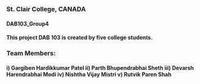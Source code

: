 ### St. Clair College, CANADA
#### DAB103_Group4
#### This project DAB 103 is created by five college students.
### Team Members: 
#### i) Gargiben Hardikkumar Patel ii) Parth Bhupendrabhai Sheth iii) Devarsh Harendrabhai Modi iv) Nishtha Vijay Mistri v) Rutvik Paren Shah
